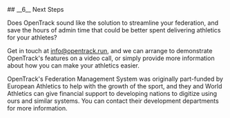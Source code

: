 <div markdown="1" data-aos="fade-up">
## __6__ Next Steps

Does OpenTrack sound like the solution to streamline your federation, and save the hours of admin time that could be better spent delivering athletics for your athletes?

Get in touch at [info@opentrack.run](mailto:info@opentrack.run), and we can arrange to demonstrate OpenTrack's features on a video call, or simply provide more information about how you can make your athletics easier.

OpenTrack's Federation Management System was originally part-funded by European Athletics to help with the growth of the sport, and they and World Athletics can give financial support to developing nations to digitize using ours and similar systems. You can contact their development departments for more information.
</div>
